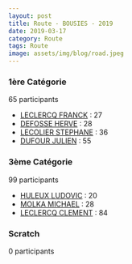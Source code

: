 ```yaml
---
layout: post
title: Route - BOUSIES - 2019
date: 2019-03-17
category: Route
tags: Route
image: assets/img/blog/road.jpeg
---
```


### 1ère Catégorie
65 participants
- [LECLERCQ FRANCK](https://teamspecializedlille.github.io/coureurs/leclercqfranck) : 27
- [DEFOSSE HERVE](https://teamspecializedlille.github.io/coureurs/defosseherve) : 28
- [LECOLIER STEPHANE](https://teamspecializedlille.github.io/coureurs/lecolierstephane) : 36
- [DUFOUR JULIEN](https://teamspecializedlille.github.io/coureurs/dufourjulien) : 55

### 3ème Catégorie
99 participants
- [HULEUX LUDOVIC](https://teamspecializedlille.github.io/coureurs/huleuxludovic) : 20
- [MOLKA MICHAEL](https://teamspecializedlille.github.io/coureurs/molkamichael) : 28
- [LECLERCQ CLEMENT](https://teamspecializedlille.github.io/coureurs/leclercqclement) : 84

### Scratch
0 participants

